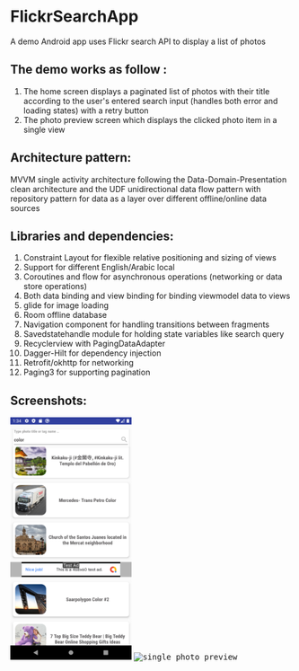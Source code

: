 # FlickrSearchApp
 A demo Android app uses Flickr search API to display a list of photos
## The demo works as follow :
1. The home screen displays a paginated list of photos with their title according to the user's entered search input (handles both error and loading states) with a retry button
2. The photo preview screen which displays the clicked photo item in a single view 

## Architecture pattern: 
MVVM single activity architecture following the Data-Domain-Presentation clean architecture and the UDF unidirectional data flow pattern with repository pattern for data as a layer over different offline/online data sources

## Libraries and dependencies:
1. Constraint Layout for flexible relative positioning and sizing of views
2. Support for different English/Arabic local
3. Coroutines and flow for asynchronous operations (networking or data store operations)
4. Both data binding and view binding for binding viewmodel data to views
5. glide for image loading
6. Room offline database
7.  Navigation component for handling transitions between fragments
8.  Savedstatehandle module for holding state variables like search query
9.  Recyclerview with PagingDataAdapter
10.  Dagger-Hilt for dependency injection
11.  Retrofit/okhttp for networking
12.  Paging3 for supporting pagination

## Screenshots:

<kbd><img width="216" height="432" src="screenshots/home.png" alt="home screen" /></kbd>
<kbd><img width="216" height="432" src="screenshots/photo_preview.png" alt="single photo preview"/></kbd>
